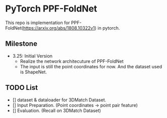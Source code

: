 # PyTorch PPF-FoldNet
This repo is implementation for PPF-FoldNet(https://arxiv.org/abs/1808.10322v1) in pytorch. 

## Milestone
- 3.25: Initial Version
    - Realize the network architecuture of PPF-FoldNet 
    - The input is still the point coordinates for now. And the dataset used is ShapeNet. 
    



## TODO List
- [] dataset & dataloader for 3DMatch Dataset.
- [] Input Preparation. (Point coordinates -> point pair feature)
- [] Evaluation. (Recall on 3DMatch Dataset)
